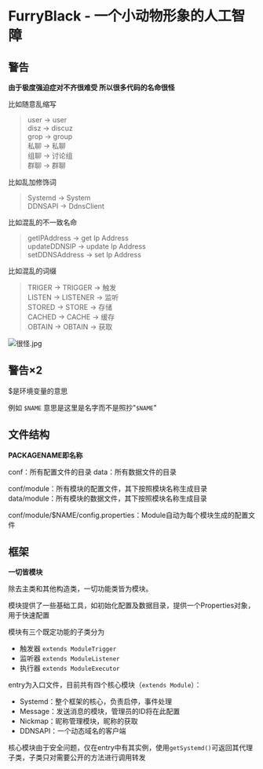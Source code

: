 # FurryBlack - 一个小动物形象的人工智障

## 警告

**由于极度强迫症对不齐很难受 所以很多代码的名命很怪**

比如随意乱缩写  
> user → user  
> disz → discuz  
> grop → group  
> 私聊 → 私聊  
> 组聊 → 讨论组  
> 群聊 → 群聊  

比如乱加修饰词  
> Systemd → System  
> DDNSAPI → DdnsClient  

比如混乱的不一致名命  
> getIPAddress → get Ip Address  
> updateDDNSIP → update Ip Address  
> setDDNSAddress → set Ip Address  

比如混乱的词缀  
> TRIGER → TRIGGER → 触发  
> LISTEN → LISTENER → 监听  
> STORED → STORE → 存储  
> CACHED → CACHE → 缓存  
> OBTAIN → OBTAIN → 获取

![很怪.jpg](https://git.blacktech.studio/blacktechstudio/furryblack/raw/master/images/very_strange.jpg)

## 警告×2

$是环境变量的意思

例如 `$NAME` 意思是这里是名字而不是照抄"`$NAME`"

## 文件结构

**PACKAGENAME即名称**

conf：所有配置文件的目录
data：所有数据文件的目录

conf/module：所有模块的配置文件，其下按照模块名称生成目录
data/module：所有模块的数据文件，其下按照模块名称生成目录

conf/module/$NAME/config.properties：Module自动为每个模块生成的配置文件

## 框架

**一切皆模块**

除去主类和其他构造类，一切功能类皆为模块。

模块提供了一些基础工具，如初始化配置及数据目录，提供一个Properties对象，用于快速配置

模块有三个既定功能的子类分为

- 触发器 `extends ModuleTrigger`
- 监听器 `extends ModuleListener`
- 执行器 `extends ModuleExecutor`

entry为入口文件，目前共有四个核心模块（`extends Module`）：

- Systemd：整个框架的核心，负责启停，事件处理
- Message：发送消息的模块，管理员的ID将在此配置
- Nickmap：昵称管理模块，昵称的获取
- DDNSAPI：一个动态域名的客户端

核心模块由于安全问题，仅在entry中有其实例，使用`getSystemd()`可返回其代理子类，子类只对需要公开的方法进行调用转发